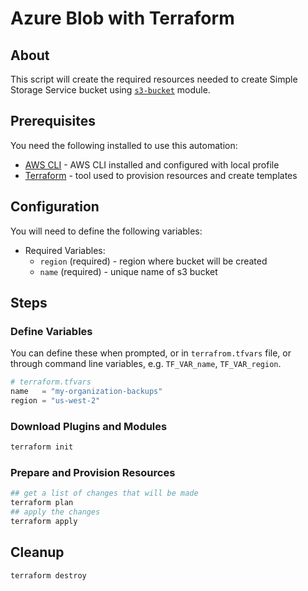 # Azure Blob with Terraform

## About

This script will create the required resources needed to create Simple Storage Service bucket using [`s3-bucket`](github.com/darkn3rd/s3-bucket) module.

## Prerequisites

You need the following installed to use this automation:

* [AWS CLI](https://aws.amazon.com/cli/) - AWS CLI installed and configured with local profile
* [Terraform](https://www.terraform.io/downloads.html) - tool used to provision resources and create templates

## Configuration

You will need to define the following variables:

* Required Variables:
  * `region` (required) - region where bucket will be created
  * `name` (required) - unique name of s3 bucket

## Steps

### Define Variables

You can define these when prompted, or in `terrafrom.tfvars` file, or through command line variables, e.g. `TF_VAR_name`, `TF_VAR_region`.

```terraform
# terraform.tfvars
name   = "my-organization-backups"
region = "us-west-2"
```

### Download Plugins and Modules

```bash
terraform init
```

### Prepare and Provision Resources

```bash
## get a list of changes that will be made
terraform plan
## apply the changes
terraform apply
```

## Cleanup

```bash
terraform destroy
```
